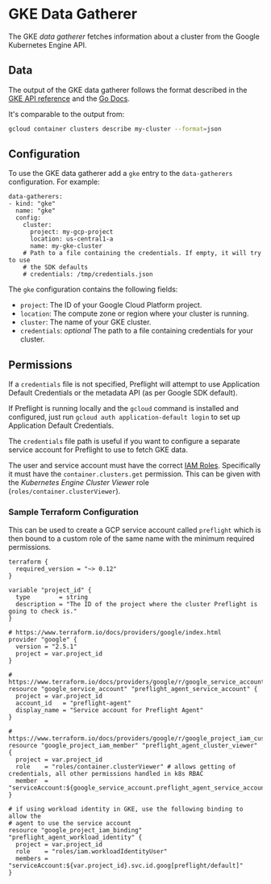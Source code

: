 # GKE Data Gatherer

The GKE *data gatherer* fetches information about a cluster from the Google
Kubernetes Engine API.

## Data

The output of the GKE data gatherer follows the format described in the
[GKE API reference](https://cloud.google.com/kubernetes-engine/docs/reference/rest/v1beta1/projects.locations.clusters#Cluster)
and the [Go Docs](https://godoc.org/google.golang.org/api/container/v1#Cluster).

It's comparable to the output from:

```bash
gcloud container clusters describe my-cluster --format=json
```

## Configuration

To use the GKE data gatherer add a `gke` entry to the `data-gatherers`
configuration. For example:

```
data-gatherers:
- kind: "gke"
  name: "gke"
  config:
    cluster:
      project: my-gcp-project
      location: us-central1-a
      name: my-gke-cluster
    # Path to a file containing the credentials. If empty, it will try to use
    # the SDK defaults
    # credentials: /tmp/credentials.json
```

The `gke` configuration contains the following fields:

- `project`: The ID of your Google Cloud Platform project.
- `location`: The compute zone or region where your cluster is running.
- `cluster`: The name of your GKE cluster.
- `credentials`: *optional* The path to a file containing credentials for your
  cluster.

## Permissions

If a `credentials` file is not specified, Preflight will attempt to use
Application Default Credentials or the metadata API (as per Google SDK default).

If Preflight is running locally and the `gcloud` command is installed and
configured, just run `gcloud auth application-default login` to set up
Application Default Credentials.

The `credentials` file path is useful if you want to configure a separate
service account for Preflight to use to fetch GKE data.

The user and service account must have the correct [IAM
Roles](https://cloud.google.com/kubernetes-engine/docs/how-to/iam).
Specifically it must have the `container.clusters.get` permission. This can be
given with the _Kubernetes Engine Cluster Viewer_ role
(`roles/container.clusterViewer`).

### Sample Terraform Configuration

This can be used to create a GCP service account called `preflight` which is
then bound to a custom role of the same name with the minimum required
permissions.


```hcl
terraform {
  required_version = "~> 0.12"
}

variable "project_id" {
  type        = string
  description = "The ID of the project where the cluster Preflight is going to check is."
}

# https://www.terraform.io/docs/providers/google/index.html
provider "google" {
  version = "2.5.1"
  project = var.project_id
}

# https://www.terraform.io/docs/providers/google/r/google_service_account.html
resource "google_service_account" "preflight_agent_service_account" {
  project = var.project_id
  account_id   = "preflight-agent"
  display_name = "Service account for Preflight Agent"
}

# https://www.terraform.io/docs/providers/google/r/google_project_iam_custom_role.html
resource "google_project_iam_member" "preflight_agent_cluster_viewer" {
  project = var.project_id
  role    = "roles/container.clusterViewer" # allows getting of credentials, all other permissions handled in k8s RBAC
  member  = "serviceAccount:${google_service_account.preflight_agent_service_account.email}"
}

# if using workload identity in GKE, use the following binding to allow the
# agent to use the service account
resource "google_project_iam_binding" "preflight_agent_workload_identity" {
  project = var.project_id
  role    = "roles/iam.workloadIdentityUser"
  members = "serviceAccount:${var.project_id}.svc.id.goog[preflight/default]"
}
```
